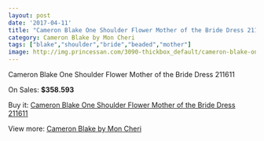 ```yaml
---
layout: post
date: '2017-04-11'
title: "Cameron Blake One Shoulder Flower Mother of the Bride Dress 211611"
category: Cameron Blake by Mon Cheri
tags: ["blake","shoulder","bride","beaded","mother"]
image: http://img.princessan.com/3090-thickbox_default/cameron-blake-one-shoulder-flower-mother-of-the-bride-dress-211611.jpg
---
```

Cameron Blake One Shoulder Flower Mother of the Bride Dress 211611

On Sales: **$358.593**
<a href="https://www.princessan.com/en/cameron-blake-by-mon-cheri/1416-cameron-blake-one-shoulder-flower-mother-of-the-bride-dress-211611.html"><amp-img layout="responsive" width="600" height="600" src="//img.princessan.com/3090-thickbox_default/cameron-blake-one-shoulder-flower-mother-of-the-bride-dress-211611.jpg" alt="Cameron Blake One Shoulder Flower Mother of the Bride Dress 211611 0" /></a>
<a href="https://www.princessan.com/en/cameron-blake-by-mon-cheri/1416-cameron-blake-one-shoulder-flower-mother-of-the-bride-dress-211611.html"><amp-img layout="responsive" width="600" height="600" src="//img.princessan.com/3091-thickbox_default/cameron-blake-one-shoulder-flower-mother-of-the-bride-dress-211611.jpg" alt="Cameron Blake One Shoulder Flower Mother of the Bride Dress 211611 1" /></a>

Buy it: [Cameron Blake One Shoulder Flower Mother of the Bride Dress 211611](https://www.princessan.com/en/cameron-blake-by-mon-cheri/1416-cameron-blake-one-shoulder-flower-mother-of-the-bride-dress-211611.html "Cameron Blake One Shoulder Flower Mother of the Bride Dress 211611")

View more: [Cameron Blake by Mon Cheri](https://www.princessan.com/en/12-cameron-blake-by-mon-cheri "Cameron Blake by Mon Cheri")